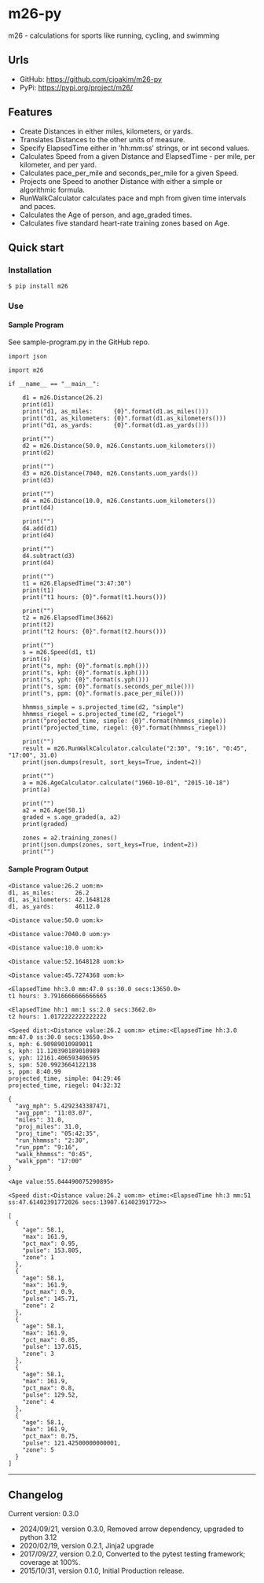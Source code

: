 # m26-py

m26 - calculations for sports like running, cycling, and swimming

## Urls

- GitHub: https://github.com/cjoakim/m26-py
- PyPi: https://pypi.org/project/m26/

## Features

- Create Distances in either miles, kilometers, or yards.
- Translates Distances to the other units of measure.
- Specify ElapsedTime either in 'hh:mm:ss' strings, or int second values.
- Calculates Speed from a given Distance and ElapsedTime - per mile, per kilometer, and per yard.
- Calculates pace_per_mile and seconds_per_mile for a given Speed.
- Projects one Speed to another Distance with either a simple or algorithmic formula.
- RunWalkCalculator calculates pace and mph from given time intervals and paces.
- Calculates the Age of person, and age_graded times.
- Calculates five standard heart-rate training zones based on Age.


## Quick start


### Installation

```
$ pip install m26
```

### Use


#### Sample Program

See sample-program.py in the GitHub repo.

```
import json

import m26

if __name__ == "__main__":

    d1 = m26.Distance(26.2)
    print(d1)
    print("d1, as_miles:      {0}".format(d1.as_miles()))
    print("d1, as_kilometers: {0}".format(d1.as_kilometers()))
    print("d1, as_yards:      {0}".format(d1.as_yards()))

    print("")
    d2 = m26.Distance(50.0, m26.Constants.uom_kilometers())
    print(d2)

    print("")
    d3 = m26.Distance(7040, m26.Constants.uom_yards())
    print(d3)

    print("")
    d4 = m26.Distance(10.0, m26.Constants.uom_kilometers())
    print(d4)

    print("")
    d4.add(d1)
    print(d4)

    print("")
    d4.subtract(d3)
    print(d4)

    print("")
    t1 = m26.ElapsedTime("3:47:30")
    print(t1)
    print("t1 hours: {0}".format(t1.hours()))

    print("")
    t2 = m26.ElapsedTime(3662)
    print(t2)
    print("t2 hours: {0}".format(t2.hours()))

    print("")
    s = m26.Speed(d1, t1)
    print(s)
    print("s, mph: {0}".format(s.mph()))
    print("s, kph: {0}".format(s.kph()))
    print("s, yph: {0}".format(s.yph()))
    print("s, spm: {0}".format(s.seconds_per_mile()))
    print("s, ppm: {0}".format(s.pace_per_mile()))

    hhmmss_simple = s.projected_time(d2, "simple")
    hhmmss_riegel = s.projected_time(d2, "riegel")
    print("projected_time, simple: {0}".format(hhmmss_simple))
    print("projected_time, riegel: {0}".format(hhmmss_riegel))

    print("")
    result = m26.RunWalkCalculator.calculate("2:30", "9:16", "0:45", "17:00", 31.0)
    print(json.dumps(result, sort_keys=True, indent=2))

    print("")
    a = m26.AgeCalculator.calculate("1960-10-01", "2015-10-18")
    print(a)

    print("")
    a2 = m26.Age(58.1)
    graded = s.age_graded(a, a2)
    print(graded)

    zones = a2.training_zones()
    print(json.dumps(zones, sort_keys=True, indent=2))
    print("")
```

#### Sample Program Output

```
<Distance value:26.2 uom:m>
d1, as_miles:      26.2
d1, as_kilometers: 42.1648128
d1, as_yards:      46112.0

<Distance value:50.0 uom:k>

<Distance value:7040.0 uom:y>

<Distance value:10.0 uom:k>

<Distance value:52.1648128 uom:k>

<Distance value:45.7274368 uom:k>

<ElapsedTime hh:3.0 mm:47.0 ss:30.0 secs:13650.0>
t1 hours: 3.7916666666666665

<ElapsedTime hh:1 mm:1 ss:2.0 secs:3662.0>
t2 hours: 1.0172222222222222

<Speed dist:<Distance value:26.2 uom:m> etime:<ElapsedTime hh:3.0 mm:47.0 ss:30.0 secs:13650.0>>
s, mph: 6.90989010989011
s, kph: 11.120390189010989
s, yph: 12161.406593406595
s, spm: 520.9923664122138
s, ppm: 8:40.99
projected_time, simple: 04:29:46
projected_time, riegel: 04:32:32

{
  "avg_mph": 5.4292343387471,
  "avg_ppm": "11:03.07",
  "miles": 31.0,
  "proj_miles": 31.0,
  "proj_time": "05:42:35",
  "run_hhmmss": "2:30",
  "run_ppm": "9:16",
  "walk_hhmmss": "0:45",
  "walk_ppm": "17:00"
}

<Age value:55.044490075290895>

<Speed dist:<Distance value:26.2 uom:m> etime:<ElapsedTime hh:3 mm:51 ss:47.61402391772026 secs:13907.61402391772>>

[
  {
    "age": 58.1,
    "max": 161.9,
    "pct_max": 0.95,
    "pulse": 153.805,
    "zone": 1
  },
  {
    "age": 58.1,
    "max": 161.9,
    "pct_max": 0.9,
    "pulse": 145.71,
    "zone": 2
  },
  {
    "age": 58.1,
    "max": 161.9,
    "pct_max": 0.85,
    "pulse": 137.615,
    "zone": 3
  },
  {
    "age": 58.1,
    "max": 161.9,
    "pct_max": 0.8,
    "pulse": 129.52,
    "zone": 4
  },
  {
    "age": 58.1,
    "max": 161.9,
    "pct_max": 0.75,
    "pulse": 121.42500000000001,
    "zone": 5
  }
]
```

---

## Changelog

Current version: 0.3.0

-  2024/09/21, version 0.3.0, Removed arrow dependency, upgraded to python 3.12
-  2020/02/19, version 0.2.1, Jinja2 upgrade
-  2017/09/27, version 0.2.0, Converted to the pytest testing framework; coverage at 100%.
-  2015/10/31, version 0.1.0, Initial Production release.
